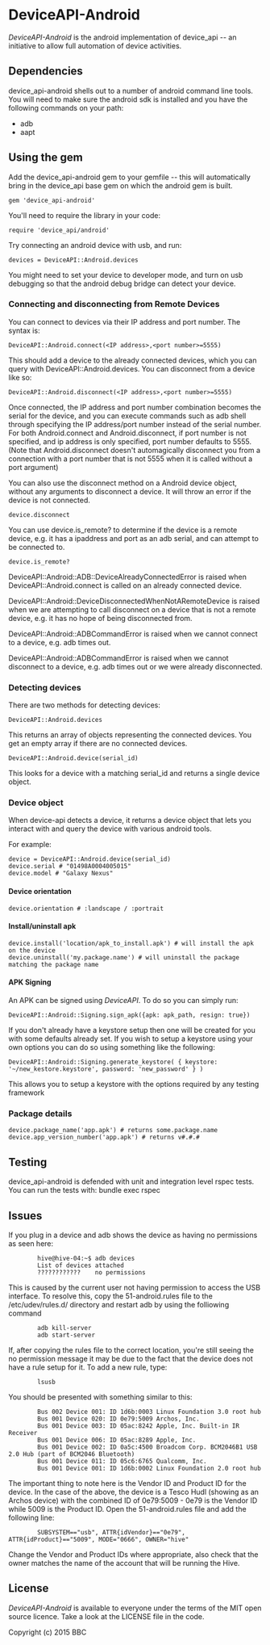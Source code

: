 # DeviceAPI-Android

*DeviceAPI-Android* is the android implementation of device_api -- an initiative to allow full automation of device activities.

## Dependencies

device_api-android shells out to a number of android command line tools. You will need to make sure the android sdk is installed and you have the following commands on your path:

* adb
* aapt

## Using the gem

Add the device_api-android gem to your gemfile -- this will automatically bring in the device_api base gem on which the android gem is built.

    gem 'device_api-android'
  
You'll need to require the library in your code:

    require 'device_api/android'

Try connecting an android device with usb, and run:

    devices = DeviceAPI::Android.devices

You might need to set your device to developer mode, and turn on usb debugging so that the android debug bridge can detect your device.

### Connecting and disconnecting from Remote Devices

You can connect to devices via their IP address and port number. The syntax is:

    DeviceAPI::Android.connect(<IP address>,<port number>=5555)

This should add a device to the already connected devices, which you can query with DeviceAPI::Android.devices. You can disconnect from a device like so:

    DeviceAPI::Android.disconnect(<IP address>,<port number>=5555)

Once connected, the IP address and port number combination becomes the serial for the device, and you can execute commands such as adb shell through specifying the IP address/port number instead of the serial number. For both Android.connect and Android.disconnect, if port number is not specified, and ip address is only specified, port number defaults to 5555. (Note that Android.disconnect doesn't automagically disconnect you from a connection with a port number that is not 5555 when it is called without a port argument)

You can also use the disconnect method on a Android device object, without any arguments to disconnect a device. It will throw an error if the device is not connected. 

    device.disconnect

You can use device.is_remote? to determine if the device is a remote device, e.g. it has a ipaddress and port as an adb serial, and can attempt to be connected to.

    device.is_remote?

DeviceAPI::Android::ADB::DeviceAlreadyConnectedError is raised when DeviceAPI::Android.connect is called on an already connected device.

DeviceAPI::Android::DeviceDisconnectedWhenNotARemoteDevice is raised when we are attempting to call disconnect on a device that is not a remote device, e.g. it has no hope of being disconnected from.

DeviceAPI::Android::ADBCommandError is raised when we cannot connect to a device, e.g. adb times out.

DeviceAPI::Android::ADBCommandError is raised when we cannot disconnect to a device, e.g. adb times out or we were already disconnected.

### Detecting devices

There are two methods for detecting devices:

    DeviceAPI::Android.devices 

This returns an array of objects representing the connected devices. You get an empty array if there are no connected devices.

    DeviceAPI::Android.device(serial_id)
    
This looks for a device with a matching serial_id and returns a single device object.

### Device object

When device-api detects a device, it returns a device object that lets you interact with and query the device with various android tools.

For example:

    device = DeviceAPI::Android.device(serial_id)
    device.serial # "01498A0004005015"
    device.model # "Galaxy Nexus"

#### Device orientation

    device.orientation # :landscape / :portrait

#### Install/uninstall apk

    device.install('location/apk_to_install.apk') # will install the apk on the device
    device.uninstall('my.package.name') # will uninstall the package matching the package name

#### APK Signing

An APK can be signed using *DeviceAPI*. To do so you can simply run:

    DeviceAPI::Android::Signing.sign_apk({apk: apk_path, resign: true})

If you don't already have a keystore setup then one will be created for you with some defaults already set. If you wish to setup a keystore using your own options you can do so using something like the following:

    DeviceAPI::Android::Signing.generate_keystore( { keystore: '~/new_kestore.keystore', password: 'new_password' } )

This allows you to setup a keystore with the options required by any testing framework

### Package details

    device.package_name('app.apk') # returns some.package.name
    device.app_version_number('app.apk') # returns v#.#.#

## Testing

device_api-android is defended with unit and integration level rspec tests. You can run the tests with:
    bundle exec rspec

## Issues

If you plug in a device and adb shows the device as having no permissions as seen here:

            hive@hive-04:~$ adb devices
            List of devices attached
            ????????????	no permissions

This is caused by the current user not having permission to access the USB interface. To resolve this, copy the 51-android.rules file to the /etc/udev/rules.d/ directory and restart adb by using the folliowing command

            adb kill-server
            adb start-server

If, after copying the rules file to the correct location, you're still seeing the no permission message it may be due to the fact that the device does not have a rule setup for it. To add a new rule, type:

            lsusb

You should be presented with something similar to this:

            Bus 002 Device 001: ID 1d6b:0003 Linux Foundation 3.0 root hub
            Bus 001 Device 020: ID 0e79:5009 Archos, Inc.
            Bus 001 Device 003: ID 05ac:8242 Apple, Inc. Built-in IR Receiver
            Bus 001 Device 006: ID 05ac:8289 Apple, Inc.
            Bus 001 Device 002: ID 0a5c:4500 Broadcom Corp. BCM2046B1 USB 2.0 Hub (part of BCM2046 Bluetooth)
            Bus 001 Device 011: ID 05c6:6765 Qualcomm, Inc.
            Bus 001 Device 001: ID 1d6b:0002 Linux Foundation 2.0 root hub
            
The important thing to note here is the Vendor ID and Product ID for the device. In the case of the above, the device is a Tesco Hudl (showing as an Archos device) with the combined ID of 0e79:5009 - 0e79 is the Vendor ID while 5009 is the Product ID. Open the 51-android.rules file and add the following line:

            SUBSYSTEM=="usb", ATTR{idVendor}=="0e79", ATTR{idProduct}=="5009", MODE="0666", OWNER="hive"

Change the Vendor and Product IDs where appropriate, also check that the owner matches the name of the account that will be running the Hive.

## License

*DeviceAPI-Android* is available to everyone under the terms of the MIT open source licence. Take a look at the LICENSE file in the code.

Copyright (c) 2015 BBC
